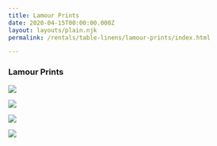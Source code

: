 ```yaml
---
title: Lamour Prints
date: 2020-04-15T00:00:00.000Z
layout: layouts/plain.njk
permalink: /rentals/table-linens/lamour-prints/index.html

---
```


### Lamour Prints

<section class="grid-container" markdown="1">

<a title="avocado" class="photo-overlay" href="/static/img/table-linens/08-Lamour-Prints/2016LamourPrint-GatsbyEraAvocado-crop.jpg">![](/static/img/table-linens/08-Lamour-Prints/2016LamourPrint-GatsbyEraAvocado-crop.jpg)</a>

<a title="black" class="photo-overlay" href="/static/img/table-linens/08-Lamour-Prints/2016LamourPrint-GatsbyEraBlack-crop.jpg">![](/static/img/table-linens/08-Lamour-Prints/2016LamourPrint-GatsbyEraBlack-crop.jpg)</a>

<a title="red" class="photo-overlay" href="/static/img/table-linens/08-Lamour-Prints/2016LamourPrint-GatsbyEraRed-crop.jpg">![](/static/img/table-linens/08-Lamour-Prints/2016LamourPrint-GatsbyEraRed-crop.jpg)</a>

<a title="teal" class="photo-overlay" href="/static/img/table-linens/08-Lamour-Prints/2016LamourPrint-GatsbyEraTeal-crop.jpg">![](/static/img/table-linens/08-Lamour-Prints/2016LamourPrint-GatsbyEraTeal-crop.jpg)</a>

</section>